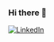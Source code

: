 ### Hi there 👋
[![LinkedIn](	https://img.shields.io/badge/LinkedIn-0077B5?style=for-the-badge&logo=linkedin&logoColor=white)](github.com/keldenmourato)
